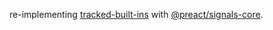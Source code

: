 re-implementing [tracked-built-ins](https://github.com/tracked-tools/tracked-built-ins) with [@preact/signals-core](https://github.com/preactjs/signals).
